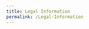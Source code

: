 ```yaml
---
title: Legal Information
permalink: /Legal-Information
---
```

#

<legal-accordion appname="database"></legal-accordion>